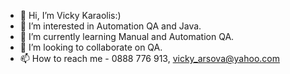 - 👋 Hi, I’m Vicky Karaolis:)
- 👀 I’m interested in Automation QA and Java.
- 🌱 I’m currently learning Manual and Automation QA.
- 💞️ I’m looking to collaborate on QA.
- 📫 How to reach me - 0888 776 913, vicky_arsova@yahoo.com


<!---
vkaraolis/vkaraolis is a ✨ special ✨ repository because its `README.md` (this file) appears on your GitHub profile.
You can click the Preview link to take a look at your changes.
--->
